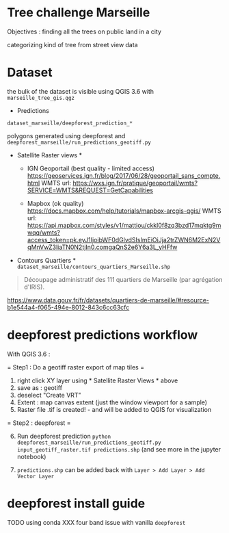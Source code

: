 Tree challenge Marseille
========================

Objectives : finding all the trees on public land in a city

categorizing kind of tree from street view data

Dataset
=======

the bulk of the dataset is visible using QGIS 3.6
with `marseille_tree_gis.qgz`


* Predictions

`dataset_marseille/deepforest_prediction_*`

polygons generated using deepforest and `deepforest_marseille/run_predictions_geotiff.py`


* Satellite Raster views *

  *  IGN Geoportail (best quality - limited access)
     https://geoservices.ign.fr/blog/2017/06/28/geoportail_sans_compte.html
     WMTS url: https://wxs.ign.fr/pratique/geoportail/wmts?SERVICE=WMTS&REQUEST=GetCapabilities

  *  Mapbox (ok quality)
     https://docs.mapbox.com/help/tutorials/mapbox-arcgis-qgis/
     WMTS url: https://api.mapbox.com/styles/v1/mattiou/ckkl0f8zq3bzd17mqktg9mwqq/wmts?access_token=pk.eyJ1IjoibWF0dGlvdSIsImEiOiJja2trZWN6M2ExN2VqMnVwZ3liaTN0N2tjIn0.comgaQnS2e6Y6a3L_yHFfw

* Contours Quartiers *
`dataset_marseille/contours_quartiers_Marseille.shp`

> Découpage administratif des 111 quartiers de Marseille (par agrégation d'IRIS).

https://www.data.gouv.fr/fr/datasets/quartiers-de-marseille/#resource-b1e544a4-f065-494e-8012-843c6cc63cfc


deepforest predictions workflow
===============================

With QGIS 3.6 :

= Step1 : Do a geotiff raster export of map tiles =

1. right click XY layer using * Satellite Raster Views * above
2. save as : geotiff
3. deselect "Create VRT"
4. Extent : map canvas extent (just the window viewport for a sample)
5. Raster file .tif is created! - and will be added to QGIS for visualization


= Step2 : deepforest =

6. Run deepforest prediction
`python deepforest_marseille/run_predictions_geotiff.py input_geotiff_raster.tif predictions.shp`
(and see more in the jupyter notebook)

7. `predictions.shp` can be added back with `Layer > Add Layer > Add Vector Layer`


deepforest install guide
========================
TODO using conda
XXX  four band issue with vanilla `deepforest`
